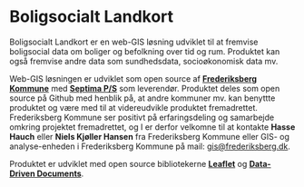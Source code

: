 Boligsocialt Landkort
======================

Boligsocialt Landkort er en web-GIS løsning udviklet til at fremvise boligsocial data om boliger og befolkning over tid og rum. Produktet kan også fremvise andre data som sundhedsdata, socioøkonomisk data mv.


Web-GIS løsningen er udviklet som open source af [**Frederiksberg Kommune**](http://www.frederiksberg.dk/) med  [**Septima P/S**](http://www.septima.dk/) som leverendør. Produktet deles som open source på Github med henblik på, at andre kommuner mv. kan benyttte produktet og være med til at videreudvikle produktet fremadrettet.
Frederiksberg Kommune ser positivt på erfaringsdeling og samarbejde omkring projektet fremadrettet, og I er derfor velkomne til at kontakte **Hasse Hauch** eller **Niels Kjøller Hansen** fra Frederiksberg Kommune eller GIS- og analyse-enheden i Frederiksberg Kommune på mail: gis@frederiksberg.dk.

Produktet er udviklet med open source bibliotekerne [**Leaflet**](http://leafletjs.com/) og [**Data-Driven Documents**](http://d3js.org//).